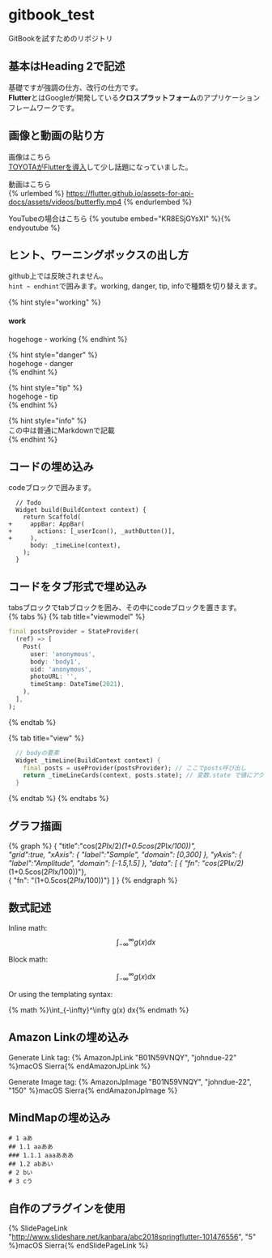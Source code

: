 # gitbook_test
GitBookを試すためのリポジトリ


## 基本はHeading 2で記述

基礎ですが強調の仕方、改行の仕方です。  
**Flutter**とはGoogleが開発している**クロスプラットフォーム**のアプリケーションフレームワークです。

## 画像と動画の貼り方
画像はこちら  
[TOYOTAがFlutterを導入](https://techplay.jp/column/1516)して少し話題になっていました。

動画はこちら  
{% urlembed %}
https://flutter.github.io/assets-for-api-docs/assets/videos/butterfly.mp4
{% endurlembed %}

YouTubeの場合はこちら
{% youtube embed="KR8ESjGYsXI" %}{% endyoutube %}

## ヒント、ワーニングボックスの出し方
github上では反映されません。  
`hint ~ endhint`で囲みます。working, danger, tip, infoで種類を切り替えます。

{% hint style="working" %}
#### work
hogehoge - working
{% endhint %}

{% hint style="danger" %}  
hogehoge - danger  
{% endhint %}

{% hint style="tip" %}  
hogehoge - tip  
{% endhint %}

{% hint style="info" %}  
この中は普通にMarkdownで記載  
{% endhint %}

## コードの埋め込み
codeブロックで囲みます。  

```
  // Todo
  Widget build(BuildContext context) {
    return Scaffold(
+     appBar: AppBar(
+       actions: [_userIcon(), _authButton()],
+     ),
      body: _timeLine(context),
    );
  }
```

## コードをタブ形式で埋め込み
tabsブロックでtabブロックを囲み、その中にcodeブロックを置きます。  
{% tabs %}
{% tab title="viewmodel" %}
```dart
final postsProvider = StateProvider(
  (ref) => [
    Post(
      user: 'anonymous',
      body: 'body1',
      uid: 'anonymous',
      photoURL: '',
      timeStamp: DateTime(2021),
    ),
  ],
);
```
{% endtab %}

{% tab title="view" %}
```dart
  // bodyの要素
  Widget _timeLine(BuildContext context) {
    final posts = useProvider(postsProvider); // ここでposts呼び出し
    return _timeLineCards(context, posts.state); // 変数.state で値にアクセスできる
  }
```
{% endtab %}
{% endtabs %}

## グラフ描画 
{% graph %}
    {
        "title":"cos(2*PI*x/2)*(1+0.5cos(2*PI*x/100))",     
        "grid":true,
        "xAxis": {
            "label":"Sample",
            "domain": [0,300]
        },
        "yAxis": {
            "label":"Amplitude",
            "domain": [-1.5,1.5]
        },
        "data": [
            { "fn": "cos(2*PI*x/2)*(1+0.5cos(2*PI*x/100))"},         
            { "fn": "(1+0.5cos(2*PI*x/100))"}
        ]
    }
{% endgraph %}

## 数式記述
Inline math: $$\int_{-\infty}^\infty g(x) dx$$


Block math:

$$
\int_{-\infty}^\infty g(x) dx
$$

Or using the templating syntax:

{% math %}\int_{-\infty}^\infty g(x) dx{% endmath %}

## Amazon Linkの埋め込み
Generate Link tag:
{% AmazonJpLink "B01N59VNQY", "johndue-22" %}macOS Sierra{% endAmazonJpLink %}

Generate Image tag:
{% AmazonJpImage "B01N59VNQY", "johndue-22", "150" %}macOS Sierra{% endAmazonJpImage %}

## MindMapの埋め込み
```mind:height=300,title=a mind map of something,color
# 1 aあ
## 1.1 aaああ
### 1.1.1 aaaあああ
## 1.2 abあい
# 2 bい
# 3 cう
```


## 自作のプラグインを使用
{% SlidePageLink "http://www.slideshare.net/kanbara/abc2018springflutter-101476556", "5" %}macOS Sierra{% endSlidePageLink %}
